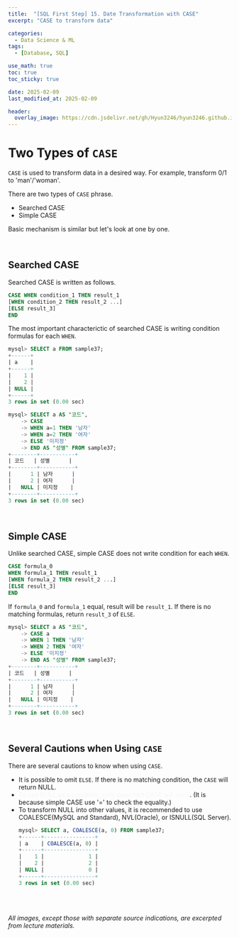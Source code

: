 ```yaml
---
title:  "[SQL First Step] 15. Date Transformation with CASE"
excerpt: "CASE to transform data"

categories:
  - Data Science & ML
tags:
  - [Database, SQL]

use_math: true
toc: true
toc_sticky: true

date: 2025-02-09
last_modified_at: 2025-02-09

header:
  overlay_image: https://cdn.jsdelivr.net/gh/Hyun3246/hyun3246.github.io@master/image/overlay image/SQL First Step.png
---
```

# Two Types of `CASE`
`CASE` is used to transform data in a desired way. For example, transform 0/1 to 'man'/'woman'.

There are two types of `CASE` phrase.

- Searched CASE
- Simple CASE

Basic mechanism is similar but let's look at one by one.

<br/>

## Searched CASE
Searched CASE is written as follows.

```sql
CASE WHEN condition_1 THEN result_1
[WHEN condition_2 THEN result_2 ...]
[ELSE result_3]
END
```

The most important characterictic of searched CASE is writing condition formulas for each `WHEN`.

```sql
mysql> SELECT a FROM sample37;
+------+
| a    |
+------+
|    1 |
|    2 |
| NULL |
+------+
3 rows in set (0.00 sec)

mysql> SELECT a AS "코드",
    -> CASE
    -> WHEN a=1 THEN '남자'
    -> WHEN a=2 THEN '여자'
    -> ELSE '미지정'
    -> END AS "성별" FROM sample37;
+--------+-----------+
| 코드   | 성별      |
+--------+-----------+
|      1 | 남자      |
|      2 | 여자      |
|   NULL | 미지정    |
+--------+-----------+
3 rows in set (0.00 sec)
```

<br/>

## Simple CASE
Unlike searched CASE, simple CASE does not write condition for each `WHEN`. 

```sql
CASE formula_0
WHEN formula_1 THEN result_1
[WHEN formula_2 THEN result_2 ...]
[ELSE result_3]
END
```

If `formula_0` and `formula_1` equal, result will be `result_1`. If there is no matching formulas, return `result_3` of `ELSE`.

```sql
mysql> SELECT a AS "코드",
    -> CASE a
    -> WHEN 1 THEN '남자'
    -> WHEN 2 THEN '여자'
    -> ELSE '미지정'
    -> END AS "성별" FROM sample37;
+--------+-----------+
| 코드   | 성별      |
+--------+-----------+
|      1 | 남자      |
|      2 | 여자      |
|   NULL | 미지정    |
+--------+-----------+
3 rows in set (0.00 sec)
```

<br/>

## Several Cautions when Using `CASE`
There are several cautions to know when using `CASE`.

- It is possible to omit `ELSE`. If there is no matching condition, the `CASE` will return NULL.
- <span style="color:#F5F5F7">To use NULL as a condition, only searched CASE will work</span>. (It is because simple CASE use '=' to check the equality.)
- To transform NULL into other values, it is recommended to use COALESCE(MySQL and Standard), NVL(Oracle), or ISNULL(SQL Server). <br/>
    ```sql
    mysql> SELECT a, COALESCE(a, 0) FROM sample37;
    +------+----------------+
    | a    | COALESCE(a, 0) |
    +------+----------------+
    |    1 |              1 |
    |    2 |              2 |
    | NULL |              0 |
    +------+----------------+
    3 rows in set (0.00 sec)

    ```
<br/>
<br/>

*All images, except those with separate source indications, are excerpted from lecture materials.*